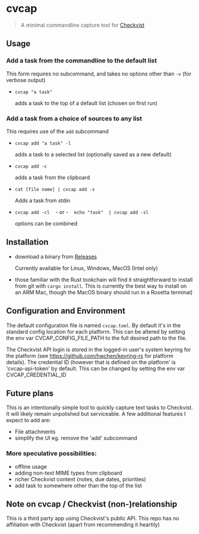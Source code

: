 # cvcap 
> A minimal commandline capture tool for [Checkvist](https://checkvist.com)

## Usage
### Add a task from the commandline to the default list
  This form requires no subcommand, and takes no options other than `-v` (for verbose output)

* `cvcap "a task"` 

  adds a task to the top of a default list (chosen on first run)


### Add a task from a choice of sources to any list
This requires use of the `add` subcommand
* `cvcap add "a task" -l` 

  adds a task to a selected list (optionally saved as a new default)
* `cvcap add -c`

  adds a task from the clipboard
* `cat [file name] | cvcap add -s`
  
   Adds a task from stdin

* `cvcap add -cl` &nbsp;&nbsp;  - or - &nbsp;&nbsp;   `echo "task"  | cvcap add -sl`

   options can be combined

## Installation
* download a binary from [ Releases ](https://github.com/crispinb/cvcap/releases)
    
    Currently available for Linux, Windows, MacOS (Intel only)

* those familiar with the Rust tookchain will find it straightforward to install from git with `cargo install`. This is currently the best way to install on an ARM Mac, though the MacOS binary should run in a Rosetta terminal)

## Configuration and Environment

The default configuration file is named `cvcap.toml`. By default it's in the standard config location for each platform.
This can be altered by setting the env var CVCAP_CONFIG_FILE_PATH to the full desired path to the file.

The Checkvist API login is stored in the logged-in user's system keyring for the platform (see https://github.com/hwchen/keyring-rs for platform details).
The credential ID (however that is defined on the platform' is 'cvcap-api-token' by default. This can be changed by setting the env var CVCAP_CREDENTIAL_ID


## Future plans
This is an intentionally simple tool to quickly capture text tasks to Checkvist. It will likely remain unpolished but serviceable. A few additional features I expect to add are:
* File attachments
* simplify the UI eg. remove the 'add' subcommand 

### More speculative possibilities:
* offline usage
* adding non-text MIME types from clipboard
* richer Checkvist content (notes, due dates, priorities) 
* add task to somewhere other than the top of the list

## Note on cvcap / Checkvist (non-)relationship
This is a third party app using Checkvist's public API. This repo has no affiliation with Checkvist (apart from recommending it heartily)
